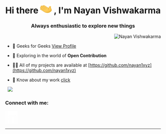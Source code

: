 <h1 align="center">Hi there<img src="https://github.com/nayan1xyz/nayan1xyz/blob/main/hithere.gif" alt="" width="50" height="30" />, I'm Nayan Vishwakarma</h1>
<h3 align="center">Always enthusiastic to explore new things</h3>


<p>&nbsp;<img align="right" src="https://github-readme-stats.vercel.app/api?username=nayan1xyz&show_icons=true&locale=en" alt="Nayan Vishwakarma" /></p>


- 🔭  Geeks for Geeks [View Profile](https://auth.geeksforgeeks.org/user/nayanvishwakarma/practice/)

- 🌱  Exploring in the world of  **Open Contribution**

- 👨‍💻 All of my projects are available at [https://github.com/nayan1xyz](https://github.com/nayan1xyz)


- 📄 Know about my work [click](https://drive.google.com/file/d/1rlNo3V6lxz65cOEpwTM_485IBeALsrW2/view?usp=sharing)

<p>&nbsp;
<img aline="right" src="https://github-readme-stats.vercel.app/api/top-langs/?username=nayan1xyz&layout=compact"></img>

<h3 align="left">Connect with me:</h3>
<p align="">

<a href="https://www.linkedin.com/in/nayan-vishwakarma-086286187/" target="blank"><img align="" src="https://github.com/nayan1xyz/nayan1xyz/blob/main/linked-removebg-preview.png" alt="Nayan Vishwakarma" height="40" width="40" /></a>
</p>

***




